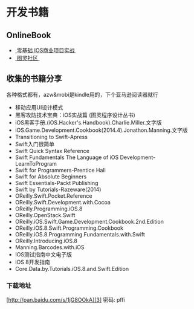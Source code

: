 # 开发书籍
## OnlineBook
- [ 零基础 IOS商业项目实战 ][1]
- [ 图灵社区 ][2]

## 收集的书籍分享
各种格式都有，azw&mobi是kindle用的，下个亚马逊阅读器就行
- 移动应用UI设计模式
- 黑客攻防技术宝典：iOS实战篇 (图灵程序设计丛书)
- iOS黑客手册.(iOS.Hacker's.Handbook).Charlie.Miller.文字版
- iOS.Game.Development.Cookbook(2014.4).Jonathon.Manning.文字版
- Transitioning to Swift-Apress
- Swift入门很简单
- Swift Quick Syntax Reference
- Swift Fundamentals The Language of iOS Development-LearnToProgram
- Swift for Programmers-Prentice Hall
- Swift for Absolute Beginners
- Swift Essentials-Packt Publishing
- Swift by Tutorials-Razeware(2014)
- OReilly.Swift.Pocket.Reference
- OReilly.Swift.Development.with.Cocoa
- OReilly.Programming.iOS.8
- OReilly.OpenStack.Swift
- OReilly.iOS.Swift.Game.Development.Cookbook.2nd.Edition
- OReilly.iOS.8.Swift.Programming.Cookbook
- OReilly.iOS.8.Programming.Fundamentals.with.Swift
- OReilly.Introducing.iOS.8
- Manning.Barcodes.with.iOS
- IOS测试指南中文电子版
- iOS 8开发指南
- Core.Data.by.Tutorials.iOS.8.and.Swift.Edition
### 下载地址
[http://pan.baidu.com/s/1jG8OOkA][3] 密码: pffi

[1]:	https://xiaocool.gitbooks.io/swift/content/
[2]:	http://www.ituring.com.cn
[3]:	http://pan.baidu.com/s/1jG8OOkA